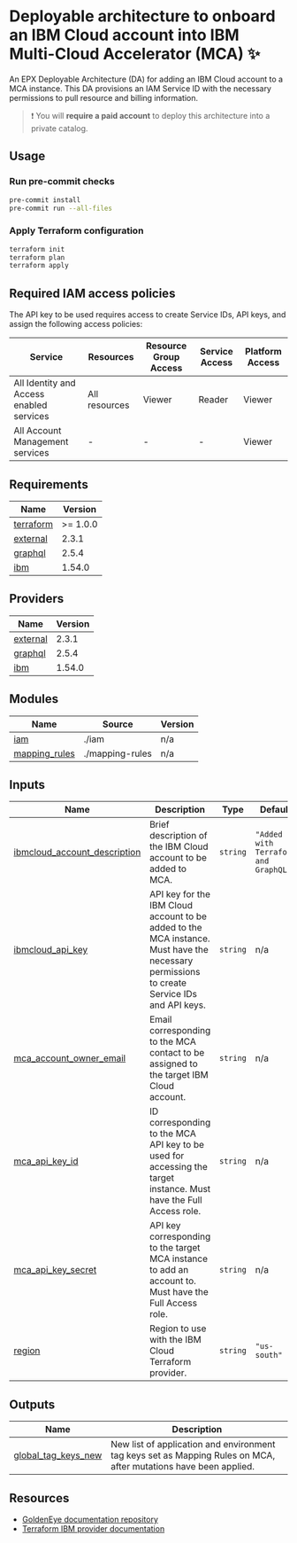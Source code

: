 # Deployable architecture to onboard an IBM Cloud account into IBM Multi-Cloud Accelerator (MCA) ✨

An EPX Deployable Architecture (DA) for adding an IBM Cloud account to a MCA instance. This DA provisions an IAM Service ID with the necessary permissions to pull resource and billing information.

> ❗ You will **require a paid account** to deploy this architecture into a private catalog.

## Usage

### Run pre-commit checks
```bash
pre-commit install
pre-commit run --all-files
```

### Apply Terraform configuration
```bash
terraform init
terraform plan
terraform apply
```

## Required IAM access policies

The API key to be used requires access to create Service IDs, API keys, and assign the following access policies:

| **Service**                              | **Resources** | **Resource Group Access** | **Service Access** | **Platform Access** |
| ---------------------------------------- | ------------- | ------------------------- | ------------------ | ------------------- |
| All Identity and Access enabled services | All resources | Viewer                    | Reader             | Viewer              | - |
| All Account Management services          | -             | -                         | -                  | Viewer              | - |

<!-- BEGIN_TF_DOCS -->
## Requirements

| Name | Version |
|------|---------|
| <a name="requirement_terraform"></a> [terraform](#requirement\_terraform) | >= 1.0.0 |
| <a name="requirement_external"></a> [external](#requirement\_external) | 2.3.1 |
| <a name="requirement_graphql"></a> [graphql](#requirement\_graphql) | 2.5.4 |
| <a name="requirement_ibm"></a> [ibm](#requirement\_ibm) | 1.54.0 |

## Providers

| Name | Version |
|------|---------|
| <a name="provider_external"></a> [external](#provider\_external) | 2.3.1 |
| <a name="provider_graphql"></a> [graphql](#provider\_graphql) | 2.5.4 |
| <a name="provider_ibm"></a> [ibm](#provider\_ibm) | 1.54.0 |

## Modules

| Name | Source | Version |
|------|--------|---------|
| <a name="module_iam"></a> [iam](#module\_iam) | ./iam | n/a |
| <a name="module_mapping_rules"></a> [mapping\_rules](#module\_mapping\_rules) | ./mapping-rules | n/a |

## Inputs

| Name | Description | Type | Default | Required |
|------|-------------|------|---------|:--------:|
| <a name="input_ibmcloud_account_description"></a> [ibmcloud\_account\_description](#input\_ibmcloud\_account\_description) | Brief description of the IBM Cloud account to be added to MCA. | `string` | `"Added with Terraform and GraphQL"` | no |
| <a name="input_ibmcloud_api_key"></a> [ibmcloud\_api\_key](#input\_ibmcloud\_api\_key) | API key for the IBM Cloud account to be added to the MCA instance. Must have the necessary permissions to create Service IDs and API keys. | `string` | n/a | yes |
| <a name="input_mca_account_owner_email"></a> [mca\_account\_owner\_email](#input\_mca\_account\_owner\_email) | Email corresponding to the MCA contact to be assigned to the target IBM Cloud account. | `string` | n/a | yes |
| <a name="input_mca_api_key_id"></a> [mca\_api\_key\_id](#input\_mca\_api\_key\_id) | ID corresponding to the MCA API key to be used for accessing the target instance. Must have the Full Access role. | `string` | n/a | yes |
| <a name="input_mca_api_key_secret"></a> [mca\_api\_key\_secret](#input\_mca\_api\_key\_secret) | API key corresponding to the target MCA instance to add an account to. Must have the Full Access role. | `string` | n/a | yes |
| <a name="input_region"></a> [region](#input\_region) | Region to use with the IBM Cloud Terraform provider. | `string` | `"us-south"` | no |

## Outputs

| Name | Description |
|------|-------------|
| <a name="output_global_tag_keys_new"></a> [global\_tag\_keys\_new](#output\_global\_tag\_keys\_new) | New list of application and environment tag keys set as Mapping Rules on MCA, after mutations have been applied. |
<!-- END_TF_DOCS -->

## Resources

* [GoldenEye documentation repository](https://github.ibm.com/GoldenEye/documentation)
* [Terraform IBM provider documentation](https://registry.terraform.io/providers/IBM-Cloud/ibm/latest/docs)
